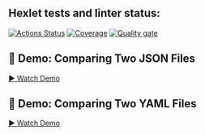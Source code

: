 ## Hexlet tests and linter status:
[![Actions Status](https://github.com/Freemason-EAG/frontend-project-46/actions/workflows/hexlet-check.yml/badge.svg)](https://github.com/Freemason-EAG/frontend-project-46/actions) [![Coverage](https://sonarcloud.io/api/project_badges/measure?project=Freemason-EAG_frontend-project-46&metric=coverage)](https://sonarcloud.io/summary/new_code?id=Freemason-EAG_frontend-project-46) [![Quality gate](https://sonarcloud.io/api/project_badges/quality_gate?project=Freemason-EAG_frontend-project-46)](https://sonarcloud.io/summary/new_code?id=Freemason-EAG_frontend-project-46)

## 🎥 Demo: Comparing Two JSON Files
[▶️ Watch Demo](https://asciinema.org/a/mGebINwCBop2DlN5F04NH0b5Q)

## 🎥 Demo: Comparing Two YAML Files
[▶️ Watch Demo](https://asciinema.org/a/cIB4kiMWPfTkV9EYP1xeKg4rJ)